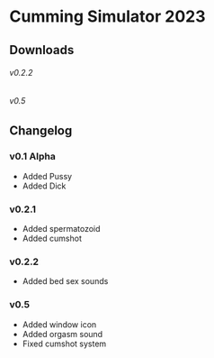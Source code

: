# Cumming Simulator 2023
## Downloads
###### v0.2.2
###### v0.5




## Changelog
### v0.1 Alpha
- Added Pussy
- Added Dick
### v0.2.1
- Added spermatozoid
- Added cumshot
### v0.2.2
- Added bed sex sounds
### v0.5
- Added window icon
- Added orgasm sound
- Fixed cumshot system